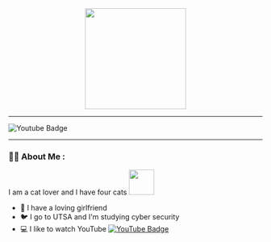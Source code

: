 <div id="header" align="center">
  <img src="https://media.giphy.com/media/scZPhLqaVOM1qG4lT9/giphy.gif" width="200"/>
</div>

---

<div id="badges">
  <img src="https://img.shields.io/badge/YouTube-black?style=for-the-badge&logo=youtube&logoColor=red" alt="Youtube Badge"/>
</div>

---

### :man_technologist: About Me :
I am a cat lover and I have four cats <img src="https://media.giphy.com/media/scZPhLqaVOM1qG4lT9/giphy.gif" width="50"/>
- 👧 I have a loving girlfriend
- 🐦 I go to UTSA and I'm studying cyber security
- 💻 I like to watch YouTube [![YouTube Badge](https://img.shields.io/badge/YouTube-purple?style=for-the-badge&logo=youtube&logoColor=blue)](https://www.youtube.com/)
